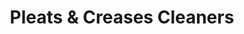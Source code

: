 ---
title: "Pleats & Creases Cleaners"
url: /valdosta/pleats-and-creases-cleaners/
shop: laundry
---